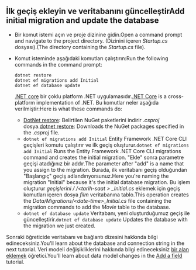 ## <a name="add-initial-migration-and-update-the-database"></a><span data-ttu-id="88881-101">İlk geçiş ekleyin ve veritabanını güncelleştir</span><span class="sxs-lookup"><span data-stu-id="88881-101">Add initial migration and update the database</span></span>

* <span data-ttu-id="88881-102">Bir komut istemi açın ve proje dizinine gidin.</span><span class="sxs-lookup"><span data-stu-id="88881-102">Open a command prompt and navigate to the project directory.</span></span> <span data-ttu-id="88881-103">(Dizinini içeren *Startup.cs* dosyası).</span><span class="sxs-lookup"><span data-stu-id="88881-103">(The directory containing the *Startup.cs* file).</span></span>

* <span data-ttu-id="88881-104">Komut isteminde aşağıdaki komutları çalıştırın:</span><span class="sxs-lookup"><span data-stu-id="88881-104">Run the following commands in the command prompt:</span></span>

  ```console
  dotnet restore
  dotnet ef migrations add Initial
  dotnet ef database update
  ```

  <span data-ttu-id="88881-105">[.NET core](/dotnet/core/tools/index) bir çoklu platform .NET uygulamasıdır.</span><span class="sxs-lookup"><span data-stu-id="88881-105">[.NET Core](/dotnet/core/tools/index) is a cross-platform implementation of .NET.</span></span> <span data-ttu-id="88881-106">Bu komutlar neler aşağıda verilmiştir:</span><span class="sxs-lookup"><span data-stu-id="88881-106">Here is what these commands do:</span></span>

  * <span data-ttu-id="88881-107">[DotNet restore](/dotnet/core/tools/dotnet-restore): Belirtilen NuGet paketlerini indirir *.csproj* dosya.</span><span class="sxs-lookup"><span data-stu-id="88881-107">[dotnet restore](/dotnet/core/tools/dotnet-restore): Downloads the NuGet packages specified in the *.csproj* file.</span></span>
  * <span data-ttu-id="88881-108">`dotnet ef migrations add Initial` Entity Framework .NET Core CLI geçişleri komutu çalıştırır ve ilk geçiş oluşturur.</span><span class="sxs-lookup"><span data-stu-id="88881-108">`dotnet ef migrations add Initial` Runs the Entity Framework .NET Core CLI migrations command and creates the initial migration.</span></span> <span data-ttu-id="88881-109">"Ekle" sonra parametre geçişi atadığınız bir addır.</span><span class="sxs-lookup"><span data-stu-id="88881-109">The parameter after "add" is a name that you assign to the migration.</span></span> <span data-ttu-id="88881-110">Burada, ilk veritabanı geçiş olduğundan "Başlangıç" geçiş adlandırıyorsunuz.</span><span class="sxs-lookup"><span data-stu-id="88881-110">Here you're naming the migration "Initial" because it's the initial database migration.</span></span> <span data-ttu-id="88881-111">Bu işlem oluşturur *geçişlerini / /\<tarih-saat > _Initial.cs* eklemek için geçiş komutları içeren dosya *film* veritabanına tablo.</span><span class="sxs-lookup"><span data-stu-id="88881-111">This operation creates the *Data/Migrations/\<date-time>_Initial.cs* file containing the migration commands to add the *Movie* table to the database.</span></span>
  * <span data-ttu-id="88881-112">`dotnet ef database update`  Veritabanı, yeni oluşturduğumuz geçiş ile güncelleştirir.</span><span class="sxs-lookup"><span data-stu-id="88881-112">`dotnet ef database update`  Updates the database with the migration we just created.</span></span>

<span data-ttu-id="88881-113">Sonraki öğreticide veritabanı ve bağlantı dizesini hakkında bilgi edineceksiniz.</span><span class="sxs-lookup"><span data-stu-id="88881-113">You'll learn about the database and connection string in the next tutorial.</span></span> <span data-ttu-id="88881-114">Veri modeli değişikliklerini hakkında bilgi edineceksiniz [bir alan eklemek](xref:tutorials/first-mvc-app/new-field) öğretici.</span><span class="sxs-lookup"><span data-stu-id="88881-114">You'll learn about data model changes in the [Add a field](xref:tutorials/first-mvc-app/new-field) tutorial.</span></span>
